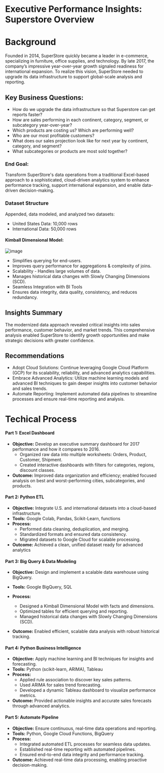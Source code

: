 # Executive Performance Insights: Superstore Overview

# Background
Founded in 2014, SuperStore quickly became a leader in e-commerce, specializing in furniture, office supplies, and technology. By late 2017, the company’s impressive year-over-year growth signaled readiness for international expansion. To realize this vision, SuperStore needed to upgrade its data infrastructure to support global-scale analysis and reporting.

## Key Business Questions:
- How do we upgrade the data infrastructure so that Superstore can get reports faster?
- How are sales performing in each continent, category, segment, or subcategory year-over-year?
- Which products are costing us? Which are performing well?
- Who are our most profitable customers?
- What does our sales projection look like for next year by continent, category, and segment?
- What subcategories or products are most sold together?

### End Goal: 
Transform SuperStore's data operations from a traditional Excel-based approach to a sophisticated, cloud-driven analytics system to enhance performance tracking, support international expansion, and enable data-driven decision-making.

### Dataset Structure
Appended, data modeled, and analyzed two datasets:
- United States Data: 10,000 rows
- International Data: 50,000 rows
  
#### Kimball Dimensional Model:
![image](https://github.com/user-attachments/assets/3aa766ac-4d7c-4ce6-9997-44c80821e35a)

- Simplifies querying for end-users.
- Improves query performance for aggregations & complexity of joins.
- Scalability - Handles large volumes of data.
- Manages historical data changes with Slowly Changing Dimensions (SCD).
- Seamless Integration with BI Tools
- Ensures data integrity, data quality, consistency, and reduces redundancy.


## Insights Summary
The modernized data approach revealed critical insights into sales performance, customer behavior, and market trends. This comprehensive analysis enabled SuperStore to identify growth opportunities and make strategic decisions with greater confidence.

## Recommendations
- Adopt Cloud Solutions: Continue leveraging Google Cloud Platform (GCP) for its scalability, reliability, and advanced analytics capabilities.
- Embrace Advanced Analytics: Utilize machine learning models and advanced BI techniques to gain deeper insights into customer behavior and sales trends.
- Automate Reporting: Implement automated data pipelines to streamline processes and ensure real-time reporting and analysis.

# Techical Process

#### Part 1: Excel Dashboard
- **Objective:** Develop an executive summary dashboard for 2017 performance and how it compares to 2016. 
  - Organized raw data into multiple worksheets: Orders, Product, Customer, Shipment.
  - Created interactive dashboards with filters for categories, regions, discount classes.
- **Outcome:** Improved data organization and efficiency; enabled focused analysis on best and worst-performing cities, subcategories, and products.

#### Part 2: Python ETL
- **Objective:** Integrate U.S. and international datasets into a cloud-based infrastructure.
- **Tools:** Google Colab, Pandas, Scikit-Learn, functions
- **Process:**
  - Performed data cleaning, deduplication, and merging.
  - Standardized formats and ensured data consistency.
  - Migrated datasets to Google Cloud for scalable processing.
- **Outcome:** Achieved a clean, unified dataset ready for advanced analytics

#### Part 3: Big Query & Data Modeling
- **Objective:** Design and implement a scalable data warehouse using BigQuery.
- **Tools:** Google BigQuery, SQL
- **Process:**
  - Designed a Kimball Dimensional Model with facts and dimensions.
  - Optimized tables for efficient querying and reporting.
  - Managed historical data changes with Slowly Changing Dimensions (SCD).

- **Outcome:** Enabled efficient, scalable data analysis with robust historical tracking.

#### Part 4: Python Business Intelligence
- **Objective:** Apply machine learning and BI techniques for insights and forecasting.
- **Tools:** Python (scikit-learn, ARIMA), Tableau
- **Process:**
  - Applied rule association to discover key sales patterns.
  - Used ARIMA for sales trend forecasting.
  - Developed a dynamic Tableau dashboard to visualize performance metrics.
- **Outcome:** Provided actionable insights and accurate sales forecasts through advanced analytics.

#### Part 5: Automate Pipeline
- **Objective:** Ensure continuous, real-time data operations and reporting.
- **Tools:** Python, Google Cloud Functions, BigQuery
- **Process:**
  - Integrated automated ETL processes for seamless data updates.
  - Established real-time reporting with automated pipelines.
  - Ensured end-to-end data integrity and performance tracking.
- **Outcome:** Achieved real-time data processing, enabling proactive decision-making.
